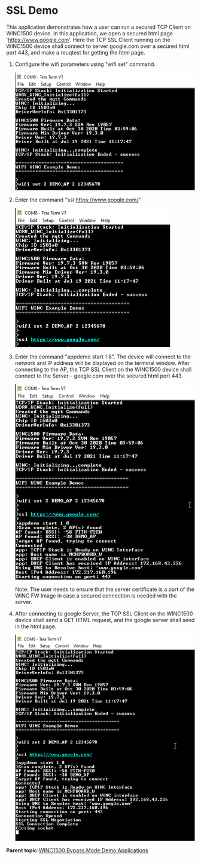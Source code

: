 # SSL Demo

This application demonstrates how a user can run a secured TCP Client on WINC1500 device. In this application, we open a secured html page 'https://www.google.com'. Here the TCP SSL Client running on the WINC1500 device shall connect to server google.com over a secured html port 443, and make a reuqtest for getting the html page.

1.  Configure the wifi parameters using "wifi set" command.

    ![wifi_config](GUID-E78CEE5C-B365-4F40-A6CF-7B1A80DDC059-low.png)

2.  Enter the command "ssl https://www.google.com/"

    ![ssl_url](GUID-26B261D0-A25C-49B1-B038-A34F881B117E-low.png)

3.  Enter the command "appdemo start 1 8". The device will connect to the network and IP address will be displayed on the terminal window. After connecting to the AP, the TCP SSL Client on the WINC1500 device shall connect to the Server - google.com over the secured html port 443.

    ![ssl_start](GUID-40BAFCE3-A09A-450C-9E3D-E50595A3483A-low.png)

    Note: The user needs to ensure that the server certificate is a part of the WINC FW Image in case a secured connection is needed with the server.

4.  After connecting to google Server, the TCP SSL Client on the WINC1500 device shall send a GET HTML request, and the google server shall send in the html page.

    ![ssl_response](GUID-89AB078C-1C03-4368-8E90-B8B9A02611BB-low.png)


**Parent topic:**[WINC1500 Bypass Mode Demo Applications](GUID-40C3ABB9-0449-4A53-94DF-0DFB4CE5540E.md)

